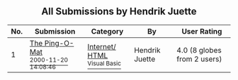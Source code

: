 ﻿<div align="center">

## All Submissions by Hendrik Juette

</div>

No.  | Submission | Category | By   | User Rating
---- | ---------- | -------- | ---- | -----------
1 | [The Ping\-O\-Mat<br /><sup>2000-11-20 14:08:46</sup>](https://github.com/Planet-Source-Code/hendrik-juette-the-ping-o-mat__1-13472) | [Internet/ HTML<br /><sup>Visual Basic</sup>](../ByCategory/internet-html__1-34.md) | Hendrik Juette | 4.0 (8 globes from 2 users)
